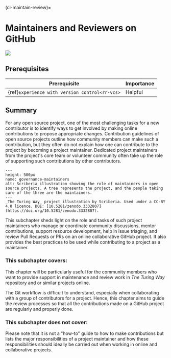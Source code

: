 (cl-maintain-review)=
# Maintainers and Reviewers on GitHub
[![](https://img.shields.io/static/v1?label=pathway&message=Research%20Software%20Engineers&color=white)](/research-software-engineers.md)

## Prerequisites

| Prerequisite | Importance |
| -------------|----------|
| {ref}`Experience with version control<rr-vcs>` | Helpful |

## Summary
For any open source project, one of the most challenging tasks for a new contributor is to identify ways to get involved by making online contributions to propose appropriate changes.
Contribution guidelines of open source projects outline how community members can make such a contribution, but they often do not explain how one can contribute to the project by becoming a project maintainer.
Dedicated project maintainers from the project's core team or volunteer community often take up the role of supporting such contributions by other contributors.

```{figure} ../figures/governance-maintainers-without-text-only.*
---
height: 500px
name: governance-maintainers
alt: Scriberia illustration showing the role of maintainers in open source projects. A tree represents the project, and the people taking care of the three are the maintainers. 
---
_The Turing Way_ project illustration by Scriberia. Used under a CC-BY 4.0 licence. DOI: [10.5281/zenodo.3332807](https://doi.org/10.5281/zenodo.3332807).
``` 

This subchapter sheds light on the role and tasks of such project maintainers who manage or coordinate community discussions, mentor contributions, support resource development, help in issue triaging, and review Pull Requests or PRs on an online collaborative GitHub project.
It also provides the best practices to be used while contributing to a project as a maintainer.

### This subchapter covers:

This chapter will be particularly useful for the community members who want to provide support in maintenance and review work in _The Turing Way_  repository and or similar projects online.

The Git workflow is difficult to understand, especially when collaborating with a group of contributors for a project.
Hence, this chapter aims to guide the review processes so that all the contributions made on a GitHub project are regularly and properly done.

### This subchapter does not cover:

Please note that it is not a "how-to" guide to how to make contributions but lists the major responsibilities of a project maintainer and how these responsibilities should ideally be carried out when working in online and collaborative projects.
